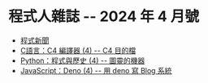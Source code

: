# 程式人雜誌 -- 2024 年 4 月號

* [程式新聞](_editor/news.md)
* [C語言：C4 編譯器 (4) -- C4 目的檔](c/README.md)
* [Python：程式與歷史 (4) -- 圖靈的機器](python/README.md)
* [JavaScript：Deno (4) -- 用 deno 寫 Blog 系統](javascript/README.md)
